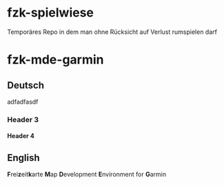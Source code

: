 fzk-spielwiese
==============

Temporäres Repo in dem man ohne Rücksicht auf Verlust rumspielen darf


fzk-mde-garmin
==============
Deutsch
------
adfadfasdf

### Header 3

#### Header 4

English
-------


**F**rei<strong>z</strong>eit**k**arte **M**ap **D**evelopment **E**nvironment for **G**armin
